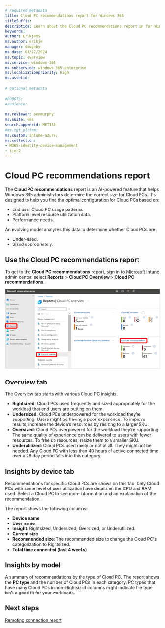 ```yaml
---
# required metadata
title: Cloud PC recommendations report for Windows 365
titleSuffix:
description: Learn about the Cloud PC recommendations report in for Windows 365 Cloud PCs.
keywords:
author: ErikjeMS  
ms.author: erikje
manager: dougeby
ms.date: 03/27/2024
ms.topic: overview
ms.service: windows-365
ms.subservice: windows-365-enterprise
ms.localizationpriority: high
ms.assetid: 

# optional metadata

#ROBOTS:
#audience:

ms.reviewer: benmurphy
ms.suite: ems
search.appverid: MET150
#ms.tgt_pltfrm:
ms.custom: intune-azure;
ms.collection:
- M365-identity-device-management
- tier2
---
```


# Cloud PC recommendations report

The **Cloud PC recommendations** report is an AI-powered feature that helps Windows 365 administrators determine the correct size for Cloud PCs. It's designed to help you find the optimal configuration for Cloud PCs based on:

- End user Cloud PC usage patterns.
- Platform level resource utilization data.
- Performance needs.

An evolving model analyzes this data to determine whether Cloud PCs are:

- Under-used.
- Sized appropriately.

## Use the Cloud PC recommendations report

To get to the **Cloud PC recommendations** report, sign in to [Microsoft Intune admin center](https://go.microsoft.com/fwlink/?linkid=2109431), select **Reports** > **Cloud PC Overview** > **Cloud PC recommendations**.

![Screenshot of Cloud PC recommendation report.](media/report-cloud-pc-recommendations/report-cloud-pc-recommendations.png)

## Overview tab

The Overview tab starts with various Cloud PC insights.

- **Rightsized**: Cloud PCs used frequently and sized appropriately for the workload that end users are putting on them.
- **Undersized**: Cloud PCs underpowered for the workload they’re supporting. Users might be having a poor experience. To improve results, increase the device’s resources by resizing to a larger SKU.
- **Oversized**: Cloud PCs overpowered for the workload they’re supporting. The same quality of experience can be delivered to users with fewer resources. To free up resources, resize them to a smaller SKU.
- **Underutilized**: Cloud PCs used rarely or not at all. They might not be needed. Any Cloud PC with less than 40 hours of active connected time over a 28 day period falls into this category.

## Insights by device tab

Recommendations for specific Cloud PCs are shown on this tab. Only Cloud PCs with some level of user utilization have details on the CPU and RAM used. Select a Cloud PC to see more information and an explanation of the recommendation.

The report shows the following columns:

- **Device name**
- **User name**
- **Insight**: Rightsized, Undersized, Oversized, or Underutilized.
- **Current size**
- **Recommended size**: The recommended size to change the Cloud PC's categorization to Rightsized.
- **Total time connected (last 4 weeks)**

## Insights by model

A summary of recommendations by the type of Cloud PC. The report shows the **PC type** and the number of Cloud PCs in each category. PC types that have many Cloud PCs in non-Rightsized columns might indicate the type isn't a good fit for your workloads.

<!-- ########################## -->
## Next steps

[Remoting connection report](report-remoting-connection.md)
